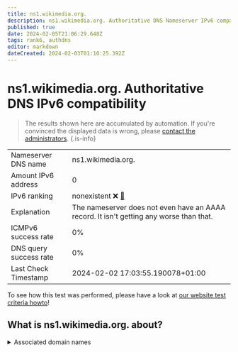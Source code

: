 ```yaml
---
title: ns1.wikimedia.org.
description: ns1.wikimedia.org. Authoritative DNS Nameserver IPv6 compatibility
published: true
date: 2024-02-05T21:06:29.648Z
tags: rank6, authdns
editor: markdown
dateCreated: 2024-02-03T01:10:25.392Z
---
```


# ns1.wikimedia.org. Authoritative DNS IPv6 compatibility

> The results shown here are accumulated by automation. If you're convinced the displayed data is wrong, please [contact the administrators](/howto/chat). 
{.is-info}




|   |   |
| - | - |
| Nameserver DNS name | ns1.wikimedia.org.
| Amount IPv6 address | 0
| IPv6 ranking | nonexistent :x: [🔗](/howto/ranking) |
| Explanation | The nameserver does not even have an AAAA record. It isn't getting any worse than that. |
| ICMPv6 success rate | 0%|
| DNS query success rate | 0% |
| Last Check Timestamp | 2024-02-02 17:03:55.190078+01:00 |

To see how this test was performed, please have a look at [our website test criteria howto](/howto/testcriteria/authdns)!


## What is ns1.wikimedia.org. about?






<details>
<summary>Associated domain names</summary>

www.wikimedia.org

www.wikipedia.org

</details>
